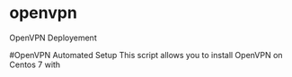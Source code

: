 # openvpn
OpenVPN Deployement

#OpenVPN Automated Setup
This script allows you to install OpenVPN on Centos 7 with 

